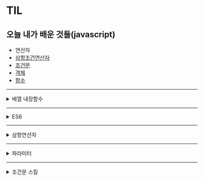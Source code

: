 # TIL
오늘 내가 배운 것들(javascript)
---------------------------------------
- 연산자
- [삼항조건연산자](삼항조건연산자.md)
- [조건문](조건문.md)
- [객체](객체.md)
- [함수](함수.md)
---------------------------------------

<details markdown="1">
# <summary>배열 내장함수</summary>

forEach
```javascript
const a =[1,2,3,4,5];
for(let i = 0; i < a.length; i++){
  console.log(a[i];)
}

const a = [1,2,3,4,5];
a.forEach( (n) =>{
console.log(n);
});
```

map
```javascript
const array [1,2,3,4,5];
const newArray[];
for(let i = 0; i < array.length; i++){
  newArray.push(array[i]);
};
console.log(newArray);
--------------------------------------
const array = [1,2,3,4,5];

const newArray = (n) => n;
const a = array.map(newArray);
console.log(a);
```

</details>

-------------------------------------------------

<details markdown="1">
# <summary>ES6</summary>

super의 사용이유?
상속을 받게 됐을 때 자식 클래스에서 새로운 요소를 추가할때 super를 사용하면 코드의 재사용을 줄일 수 있다.
super의 2가지 용법
1. super() : 부모클래스의 생성자가 호출이 된다.
2. super. : 부모클래스 자체를 뜻함.

괄호가 있는 super -> 부모의 생성자에 접근한다.
괄호가 없는 super -> 부모의 메소드에 접근한다. ex) 함수 등

만약, super가 없다면?
-> 부모의 인자를 상속받은 자식 객체에서 무언가 새로운 함수 등을 추가하고 싶을 때, 일일이 부모 인자의 메소드 값을 동일하게 입력한 뒤 새로운 값을 입력해주어야 한다. 이것은 매우 지저분한 코드를 만들게 함은 물론, 코드의 반복이 자주 일어나므로 좋지 않은 코드라고 할 수 있다. 따라서 super를 이용해주면 아주 손쉽게 부모의 메소드 혹은 객체를 이어받되, 새로운 값을 추가해줄 수 있는 것이다.
  
</details>

--------------------------------------------------

<details markdown="1">
# <summary>삼항연산자</summary>

사용법
```
조건 ? true : false
```

ex)
```javascript
const array = [1,2,3];
let text = array.length === 0 
  ? '배열이 비어있습니다' 
  : '배열이 비어있지 않습니다.';
console.log(text);
```

</details>

------------------------------------------------------

<details markdown="1">
# <summary>파라미터</summary>

const calculateCircleArea = (r = 1) => Math.PI * r * r;

const area = calculateCircleArea();
console.log(area); // 3.141592653589793

</details>

-------------------------------------------------------

<details markdown="1">
# <summary>조건문 스킬</summary>

- 특정 값이 여러 값중 하나인지 확인해야할 때
  
  ```javascript
  const a = name => [1, 2, 3, 4].includes(name);

  console.log(isAnimal(1)); // true
  console.log(isAnimal(6)); // false
  ```
  
- 값에 따라 다른 결과물을 반환 해야 할 때
  
  ```javascript
  
  ```

</details>




